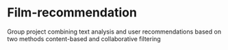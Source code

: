 # Film-recommendation
Group project combining text analysis and user recommendations based on two methods сontent-based and collaborative filtering
